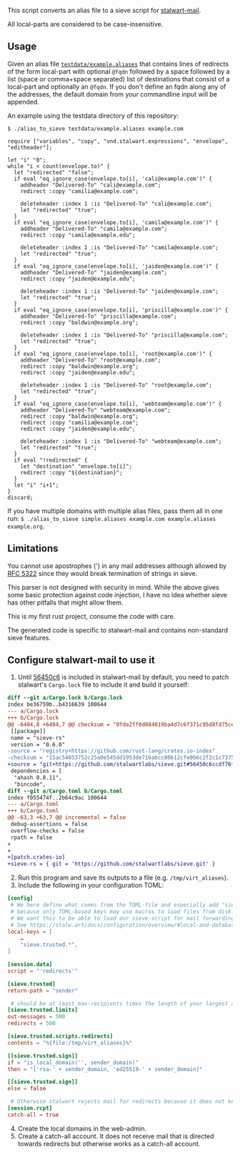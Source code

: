 This script converts an alias file to a sieve script for [stalwart-mail](https://stalw.art/).

All local-parts are considered to be case-insensitive.

## Usage
Given an alias file [`testdata/example.aliases`](testdata/example.aliases) that contains lines of redirects of the form local-part with optional `@fqdn` followed by a space followed by a list (space or comma+space separated) list of destinations that consist of a local-part and optionally an `@fqdn`.
If you don't define an fqdn along any of the addresses, the default domain from your commandline input will be appended.

An example using the testdata directory of this repository:
```shell
$ ./alias_to_sieve testdata/example.aliases example.com
```
```sieve
require ["variables", "copy", "vnd.stalwart.expressions", "envelope", "editheader"];

let "i" "0";
while "i < count(envelope.to)" {
  let "redirected" "false";
  if eval "eq_ignore_case(envelope.to[i], 'cali@example.com')" {
    addheader "Delivered-To" "cali@example.com";
    redirect :copy "camilia@example.com";

    deleteheader :index 1 :is "Delivered-To" "cali@example.com";
    let "redirected" "true";
  }
  if eval "eq_ignore_case(envelope.to[i], 'camila@example.com')" {
    addheader "Delivered-To" "camila@example.com";
    redirect :copy "camila@example.edu";

    deleteheader :index 1 :is "Delivered-To" "camila@example.com";
    let "redirected" "true";
  }
  if eval "eq_ignore_case(envelope.to[i], 'jaiden@example.com')" {
    addheader "Delivered-To" "jaiden@example.com";
    redirect :copy "jaiden@example.edu";

    deleteheader :index 1 :is "Delivered-To" "jaiden@example.com";
    let "redirected" "true";
  }
  if eval "eq_ignore_case(envelope.to[i], 'priscilla@example.com')" {
    addheader "Delivered-To" "priscilla@example.com";
    redirect :copy "baldwin@example.org";

    deleteheader :index 1 :is "Delivered-To" "priscilla@example.com";
    let "redirected" "true";
  }
  if eval "eq_ignore_case(envelope.to[i], 'root@example.com')" {
    addheader "Delivered-To" "root@example.com";
    redirect :copy "baldwin@example.org";
    redirect :copy "jaiden@example.edu";

    deleteheader :index 1 :is "Delivered-To" "root@example.com";
    let "redirected" "true";
  }
  if eval "eq_ignore_case(envelope.to[i], 'webteam@example.com')" {
    addheader "Delivered-To" "webteam@example.com";
    redirect :copy "baldwin@example.org";
    redirect :copy "camilia@example.com";
    redirect :copy "jaiden@example.edu";

    deleteheader :index 1 :is "Delivered-To" "webteam@example.com";
    let "redirected" "true";
  }
  if eval "!redirected" {
    let "destination" "envelope.to[i]";
    redirect :copy "${destination}";
  }
  let "i" "i+1";
}
discard;
```

If you have multiple domains with multiple alias files, pass them all in one run: `$ ./alias_to_sieve simple.aliases example.com example.aliases example.org`.

## Limitations
You cannot use apostrophes (') in any mail addresses although allowed by [RFC 5322](https://www.rfc-editor.org/rfc/rfc5322) since they would break termination of strings in sieve.

This parser is not designed with security in mind. While the above gives some basic protection against code injection, I have no idea whether sieve has other pitfalls that might allow them.

This is my first rust project, consume the code with care.

The generated code is specific to stalwart-mail and contains non-standard sieve features.


## Configure stalwart-mail to use it

1. Until [56450c6](https://github.com/stalwartlabs/sieve/commit/56450c6ccdf76f1de95931db24896599159efc53) is included in stalwart-mail by default, you need to patch stalwart's `Cargo.lock` file to include it and build it yourself: 
```diff
diff --git a/Cargo.lock b/Cargo.lock
index be36759b..b4316639 100644
--- a/Cargo.lock
+++ b/Cargo.lock
@@ -6404,8 +6404,7 @@ checksum = "0fda2ff0d084019ba4d7c6f371c95d8fd75ce3524c3cb8fb653a3023f6323e64"
 [[package]]
 name = "sieve-rs"
 version = "0.6.0"
-source = "registry+https://github.com/rust-lang/crates.io-index"
-checksum = "15ac54053752c25a0e545dd1953de716abcc80b12cfe0b6c2f2c1c73759d4f45"
+source = "git+https://github.com/stalwartlabs/sieve.git#56450c6ccdf76f1de95931db24896599159efc53"
 dependencies = [
  "ahash 0.8.11",
  "bincode",
diff --git a/Cargo.toml b/Cargo.toml
index f055474f..2b64c9ac 100644
--- a/Cargo.toml
+++ b/Cargo.toml
@@ -63,3 +63,7 @@ incremental = false
 debug-assertions = false
 overflow-checks = false
 rpath = false
+
+
+[patch.crates-io]
+sieve-rs = { git = 'https://github.com/stalwartlabs/sieve.git' }
```
2. Run this program and save its outputs to a file (e.g. `/tmp/virt_aliases`). 
3. Include the following in your configuration TOML: 
```toml
[config]
 # We here define what comes from the TOML-file and especially add "sieve.trusted.*" to the default ones
 # because only TOML-based keys may use macros to load files from disk.
 # We want this to be able to load our sieve-script for mail forwarding.
 # See https://stalw.art/docs/configuration/overview/#local-and-database-settings for more details.
local-keys = [
    …
    "sieve.trusted.*",
]

[session.data]
script = "'redirects'"

[sieve.trusted]
return-path = "sender"

 # should be at least max-recipients times the length of your largest alias forwarding list.
[sieve.trusted.limits]
out-messages = 500
redirects = 500

[sieve.trusted.scripts.redirects]
contents = "%{file:/tmp/virt_aliases}%"

[[sieve.trusted.sign]]
if = "is_local_domain('', sender_domain)"
then = "['rsa-' + sender_domain, 'ed25519-' + sender_domain]"

[[sieve.trusted.sign]]
else = false

 # Otherwise stalwart rejects mail for redirects because it does not know the recipient account. 
[session.rcpt]
catch-all = true

```
4. Create the local domains in the web-admin.
5. Create a catch-all account. It does not receive mail that is directed towards redirects but otherwise works as a catch-all account.
